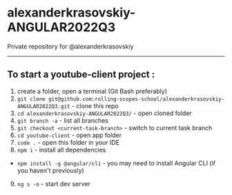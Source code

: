 # alexanderkrasovskiy-ANGULAR2022Q3

Private repository for @alexanderkrasovskiy

---

## To start a **youtube-client** project :

1. create a folder, open a terminal (Git Bash preferably)
2. `git clone git@github.com:rolling-scopes-school/alexanderkrasovskiy-ANGULAR2022Q3.git` - clone this repo
3. `cd alexanderkrasovskiy-ANGULAR2022Q3/` - open cloned folder
4. `git branch -a` - list all branches
5. `git checkout <current-task-branch>` - switch to current task branch
6. `cd youtube-client` - open app folder
7. `code .` - open this folder in your IDE
8. `npm i` - install all dependencies

- `npm install -g @angular/cli` - you may need to install Angular CLI (if you haven't previously)

9. `ng s -o` - start dev server
